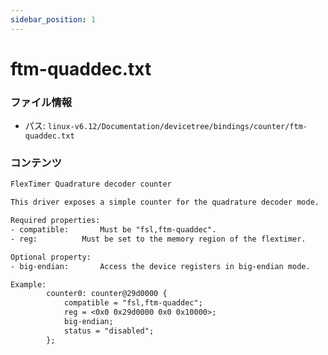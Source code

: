 ```yaml
---
sidebar_position: 1
---
```

# ftm-quaddec.txt

### ファイル情報

- パス: `linux-v6.12/Documentation/devicetree/bindings/counter/ftm-quaddec.txt`

### コンテンツ

```txt
FlexTimer Quadrature decoder counter

This driver exposes a simple counter for the quadrature decoder mode.

Required properties:
- compatible:		Must be "fsl,ftm-quaddec".
- reg:			Must be set to the memory region of the flextimer.

Optional property:
- big-endian:		Access the device registers in big-endian mode.

Example:
		counter0: counter@29d0000 {
			compatible = "fsl,ftm-quaddec";
			reg = <0x0 0x29d0000 0x0 0x10000>;
			big-endian;
			status = "disabled";
		};

```
